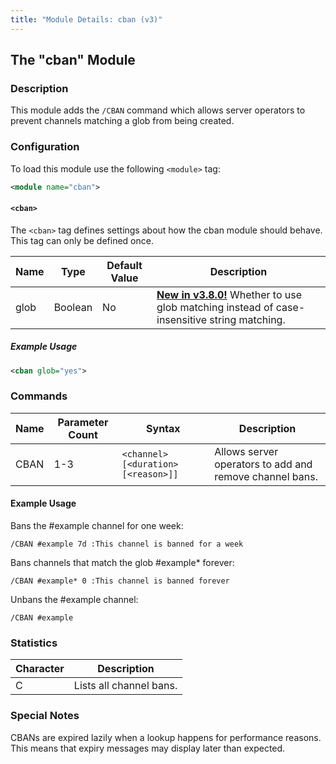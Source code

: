 ```yaml
---
title: "Module Details: cban (v3)"
---
```


## The "cban" Module

### Description

This module adds the `/CBAN` command which allows server operators to prevent channels matching a glob from being created.

### Configuration

To load this module use the following `<module>` tag:

```xml
<module name="cban">
```

#### `<cban>`

The `<cban>` tag defines settings about how the cban module should behave. This tag can only be defined once.

Name | Type    | Default Value | Description
---- | ------- | ------------- | -----------
glob | Boolean | No            | [**New in v3.8.0!**](/3/change-log/#inspircd-380) Whether to use glob matching instead of case-insensitive string matching.

##### Example Usage

```xml
<cban glob="yes">
```

### Commands

Name | Parameter Count | Syntax                              | Description
---- | --------------- | ----------------------------------- | -----------
CBAN | 1-3             | `<channel> [<duration> [<reason>]]` | Allows server operators to add and remove channel bans.

#### Example Usage

Bans the #example channel for one week:

```plaintext
/CBAN #example 7d :This channel is banned for a week
```

Bans channels that match the glob #example* forever:

```plaintext
/CBAN #example* 0 :This channel is banned forever
```

Unbans the #example channel:

```plaintext
/CBAN #example
```

### Statistics

Character | Description
--------- | -----------
C         | Lists all channel bans.

### Special Notes

CBANs are expired lazily when a lookup happens for performance reasons. This means that expiry messages may display later than expected.
